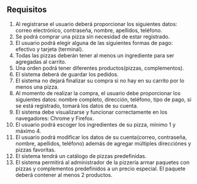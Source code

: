 ## Requisitos

1.	Al registrarse el usuario deberá proporcionar los siguientes datos: correo electrónico, contraseña, nombre, apellidos, teléfono.
2.	Se podrá comprar una pizza sin necesidad de estar registrado.
3.	El usuario podrá elegir alguna de las siguientes formas de pago: efectivo y tarjeta (terminal). 
4.	Todas las pizzas deberán tener al menos un ingrediente para ser agregadas al carrito.
5.	Una orden podrá tener diferentes productos(pizzas, complementos).
6.	El sistema deberá de guardar los pedidos. 
7.	El sistema no dejará finalizar su compra si no hay en su carrito por lo menos una pizza.
8.	Al momento de realizar la compra, el usuario debe proporcionar los siguientes datos: nombre completo, dirección, teléfono, tipo de pago, si se está registrado, tomará los datos de su cuenta.
9.	El sistema debe visualizarse y funcionar correctamente en los navegadores: Chrome y Firefox.
10.	El usuario podrá escoger los ingredientes de su pizza, mínimo 1 y máximo 4.
11.	El usuario podrá modificar los datos de su cuenta(correo, contraseña, nombre, apellidos, teléfono) además de agregar múltiples direcciónes y pizzas favoritas.
12.	El sistema tendrá un catálogo de pizzas predefinidas.
13. El sistema permitirá al administrador de la pizzería armar paquetes con pizzas y complementos predefinidos a un precio especial. El paquete deberá contener al menos 2 productos.
